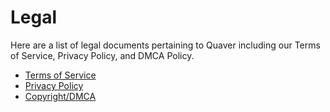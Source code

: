 # Legal

Here are a list of legal documents pertaining to Quaver including our Terms of Service, Privacy Policy, and DMCA Policy.

* [Terms of Service](/Legal/Terms)
* [Privacy Policy](/Legal/Privacy)
* [Copyright/DMCA](/Legal/Copyright)